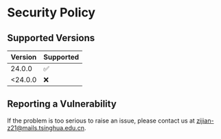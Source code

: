 # Security Policy

## Supported Versions

| Version | Supported          |
| ------- | ------------------ |
| 24.0.0  | :white_check_mark: |
| <24.0.0 | :x:                |

## Reporting a Vulnerability

If the problem is too serious to raise an issue,
please contact us at <zijian-z21@mails.tsinghua.edu.cn>.
